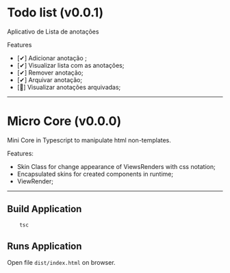 # Todo list (v0.0.1)

Aplicativo de Lista de anotações

Features
- [✔] Adicionar anotação ;
- [✔] Visualizar lista com as anotações;
- [✔] Remover anotação;
- [✔] Arquivar anotação;
- [🍦] Visualizar anotações arquivadas;

---

# Micro Core (v0.0.0)
Mini Core in Typescript to manipulate html non-templates.

Features: 
- Skin Class for change appearance of ViewsRenders with css notation;
- Encapsulated skins for created components in runtime;
- ViewRender;

---

## Build Application
```sh
    tsc 
```

## Runs Application

Open file `dist/index.html` on browser. 